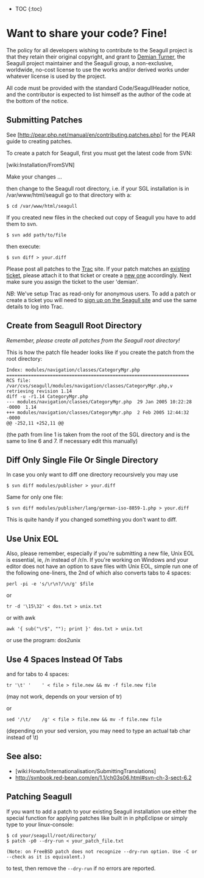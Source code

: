 <!-- Name: Code/SubmittingPatches -->
<!-- Version: 16 -->
<!-- Last-Modified: 2007/04/17 17:12:39 -->
<!-- Author: lyric -->
<!-- Status: In Progress -->

* TOC
{:toc}

# Want to share your code? Fine!

The policy for all developers wishing to contribute to the Seagull project is that they retain their original copyright, and grant to [Demian Turner][1], the Seagull project maintainer and the Seagull group, a non-exclusive, worldwide, no-cost license to use the works and/or derived works under whatever license is used by the project. 

All code must be provided with the standard Code/SeagullHeader notice, and the contributor is expected to list himself as the author of the code at the bottom of the notice.

## Submitting Patches

See [http://pear.php.net/manual/en/contributing.patches.php] for the PEAR guide to creating patches.

To create a patch for Seagull, first you must get the latest code from SVN:

[wiki:Installation/FromSVN]

Make your changes ...

then change to the Seagull root directory, i.e. if your SGL installation is in /var/www/html/seagull go to 
that directory with a:



	$ cd /var/www/html/seagull


If you created new files in the checked out copy of Seagull you have to add them to svn.



	$ svn add path/to/file


then execute:



	$ svn diff > your.diff


Please post all patches to the [Trac][2] site.  If your patch matches an [existing ticket][3], please attach it to that ticket or create a [new one][4] accordingly. Next make sure you assign the ticket to the user 'demian'.

*NB*: We've setup Trac as read-only for anonymous users.  To add a patch or create a ticket you will need to [sign up on the Seagull site][5] and use the same details to log into Trac. 

## Create from Seagull Root Directory

*Remember, please create all patches from the Seagull root directory!*

This is how the patch file header looks like if you create the patch from the root directory:

	Index: modules/navigation/classes/CategoryMgr.php
	===================================================================
	RCS file: /var/cvs/seagull/modules/navigation/classes/CategoryMgr.php,v
	retrieving revision 1.14
	diff -u -r1.14 CategoryMgr.php
	--- modules/navigation/classes/CategoryMgr.php  29 Jan 2005 10:22:28 -0000  1.14
	+++ modules/navigation/classes/CategoryMgr.php  2 Feb 2005 12:44:32 -0000
	@@ -252,11 +252,11 @@

(the path from line 1 is taken from the root of the SGL directory and is the same to line 6 and 7. If necessary edit this manually)

## Diff Only Single File Or Single Directory

In case you only want to diff one directory recoursively you may use



	$ svn diff modules/publisher > your.diff


Same for only one file:



	$ svn diff modules/publisher/lang/german-iso-8859-1.php > your.diff


This is quite handy if you changed something you don't want to diff.

## Use Unix EOL

Also, please remember, especially if you're submitting a new file, Unix EOL is essential, ie, /n instead of /r/n.  If you're working on Windows and your editor does not have an option to save files with Unix EOL, simple run one of the following one-liners, the 2nd of which also converts tabs to 4 spaces:



	perl -pi -e 's/\r\n?/\n/g' $file


or



	tr -d '\15\32' < dos.txt > unix.txt


or with awk



	awk '{ sub("\r$", ""); print }' dos.txt > unix.txt


or use the program: dos2unix

## Use 4 Spaces Instead Of Tabs

and for tabs to 4 spaces:



	tr '\t' '    ' < file > file.new && mv -f file.new file

(may not work, depends on your version of tr)

or



	sed '/\t/    /g' < file > file.new && mv -f file.new file

(depending on your sed version, you may need to type an actual tab char instead of \t)

## See also:
  *  [wiki:Howto/Internationalisation/SubmittingTranslations]
  * http://svnbook.red-bean.com/en/1.1/ch03s06.html#svn-ch-3-sect-6.2

## Patching Seagull
If you want to add a patch to your existing Seagull installation use either the special function for applying patches like built in in phpEclipse or simply type to your linux-console:


	$ cd your/seagull/root/directory/
	$ patch -p0 --dry-run < your_patch_file.txt
	
	(Note: on FreeBSD patch does not recognize --dry-run option. Use -C or --check as it is equivalent.)

to test, then remove the `--dry-run` if no errors are reported.

[1]:	/User/DemianTurner.html
[2]:	http://trac.seagullproject.org/
[3]:	http://trac.seagullproject.org/report/6
[4]:	http://trac.seagullproject.org/newticket
[5]:	http://seagullproject.org/user/register/